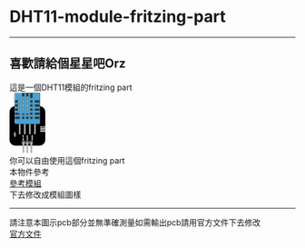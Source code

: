 # DHT11-module-fritzing-part
--------
## 喜歡請給個星星吧Orz
這是一個DHT11模組的fritzing part<br />
![圖例](./DHT11.png)<br />
你可以自由使用這個fritzing part<br />
本物件參考<br />
[參考模組](https://github.com/adafruit/Fritzing-Library/blob/master/parts/DHT11%20Humitidy%20and%20Temperature%20Sensor.fzpz)<br />
下去修改成模組圖樣<br />

------
請注意本圖示pcb部分並無準確測量如需輸出pcb請用官方文件下去修改<br />
[官方文件](https://www.mouser.com/ds/2/737/dht-932870.pdf) 

